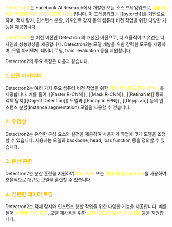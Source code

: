 <font color="#ffff00">Detectron2</font> 는 Facebook AI Research에서 개발한 오픈 소스 프레임워크로, <font color="#ffff00">컴퓨터 비전 작업을 위한 딥러닝 프레임워크</font> 입니다. 이 프레임워크는 [[pytorch]]를 기반으로 하며, 객체 탐지, 인스턴스 분할, 
키포인트 감지 등의 컴퓨터 비전 작업을 위한 다양한 기능을 제공합니다.

<font color="#ffff00">Detectron2</font> 는 이전 버전인 Detectron 의 개선된 버전으로, 더 효율적이고 유연한 디자인과 성능향상을 제공합니다. Detectron2는 모델 개발을 위한 강력한 도구를 제공하며, 모델 아키텍처, 데이터 로딩, train, evaluation 등을 지원합니다.

Detectron2의 주요 특징은 다음과 같습니다.

### <font color="#ffc000">1. 모델 아키텍처</font>
Detectron2는 여러 가지 주요 컴퓨터 비전 작업을 위한 <font color="#ffff00">미리 학습된 모델 아키텍처</font> 를 제공합니다. 예를 들어, [[Faster R-CNN]] , [[Mask R-CNN]] , [[RetinaNet]] 등의 객체 탐지([[Object Detection]]) 모델과 [[Panoptic FPN]] , [[DeppLab]] 등의 인스턴스 분할(Instance segmentation) 모델을 사용할 수 있습니다.

### <font color="#ffc000">2. 유연성</font>
Detectron2는 유연한 구성 요소와 설정을 제공하여 사용자가 작업에 맞게 모델을 조정할 수 있습니다. 사용자는 모델의 backbone, head, loss function 등을 정의할 수 있습니다.

### <font color="#ffc000">3. 분산 훈련</font>
Detectron2는 분산 훈련을 지원하여 <font color="#ffff00">여러 GPU</font> 또는 <font color="#ffff00">여러 서버(machine)</font>를 사용하여 효율적으로 대규모 모델을 훈련할 수 있습니다.

### <font color="#ffc000">4. 간편한 데이터 로딩</font>
Detectron2는 객체 탐지와 인스턴스 분할 작업을 위한 다양한 기능을 제공합니다. 예를 들어 <font color="#ffff00">시각화, 평가 도구</font>, 모델 재사용을 위한 <font color="#ffff00">모델 체크포인트 저장 및 로드</font>등을 지원합니다.